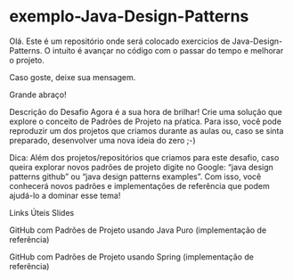 # exemplo-Java-Design-Patterns

Olá. Este é um repositório onde será colocado exercicios de Java-Design-Patterns.
O intuíto é avançar no código com o passar do tempo e melhorar o projeto.

Caso goste, deixe sua mensagem.

Grande abraço!

Descrição do Desafio
Agora é a sua hora de brilhar! Crie uma solução que explore o conceito de Padrões de Projeto na pŕatica. Para isso, você pode reproduzir um dos projetos que criamos durante as aulas ou, caso se sinta preparado, desenvolver uma nova ideia do zero ;-)

Dica: Além dos projetos/repositórios que criamos para este desafio, caso queira explorar novos padrões de projeto digite no Google: “java design patterns github” ou “java design patterns examples”. Com isso, você conhecerá novos padrões e implementações de referência que podem ajudá-lo a dominar esse tema!

Links Úteis
Slides

GitHub com Padrões de Projeto usando Java Puro (implementação de referência)

GitHub com Padrões de Projeto usando Spring (implementação de referência)
